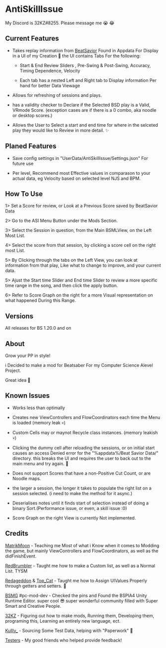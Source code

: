 # AntiSkillIssue
My Discord is 32KZ#8255. Please message me 😭 😂

## Current Features

- Takes replay information from [BeatSavior](https://github.com/Mystogan98/BeatSaviorData) Found in Appdata For Display in a UI of my Creation 🙌 the UI contains Tabs For the following: 

  - Start & End Review Sliders , Pre-Swing & Post-Swing, Accuracy, Timing Dependence, Velocity
  
  - Each tab has a nested Left and Right tab to Display information Per hand for better Data Viewage

- Allows for refreshing of sessions and plays.

- has a validity checker to Declare if the Selected BSD play is a Valid, VRmode Score. (exception cases are if there is a 0 combo, aka noodle or desktop scores.)

- Allows the User to Select a start and end time for where in the selceted play they would like to Review in more detail. ✨

## Planed Features

- Save config settings in  "UserData/AntiSkillIssue/Settings.json" For future use

- Per level, Recommend most Effective values in comparason to your actual data, eg Velocity based on selected level NJS and BPM. 

## How To Use

1> Set a Score for review, or Look at a Previous Score saved by BeatSavior Data

2> Go to the ASI Menu Button under the Mods Section.

3> Select the Session in question, from the Main BSMLView, on the Left Most List.

4> Select the score from that session, by clicking a score cell on the right most List. 

5> By Clicking through the tabs on the Left View, you can look at information from that play, Like what to change to improve, and your current data. 

5> Ajust the Start time Slider and End time Slider to review a more specific time range in the song, and then click the apply button.

6> Refer to Score Graph on the right for a more Visual representation on what happened During this Range. 

## Versions
All releases for BS 1.20.0 and on


## About

Grow your PP in style! 

i Decided to make a mod for Beatsaber For my Computer Science Alevel Project. 

Great idea 🥶

## Known Issues

- Works less than optimally

- Creates new ViewControllers and FlowCoordinators each time the Menu is loaded (memory leak 💀)

- Custom Cells may or maynot Recycle class instances. (memory leakish 💀)

- Clicking the dummy cell after reloading the sessions, or on initial start causes an access Denied error for the "%appdata%/Beat Savior Data/" directory. this breaks the UI and requires the user to back out to the main menu and try again. 😬

- Does not support Scores that have a non-Positive Cut Count, or are Noodle maps. 

- the larger a session, the longer it takes to populate the right list on a session selected. (i need to make the method for it async.)

- Deserialises notes until it finds start of selection instead of doing a binary Sort.(Performance issue, or even, a skill issue :0)

- Score Graph on the right View is currently Not implemented. 

## Credits

[MatrikMoon](https://www.Github.com/MatrikMoon/) - Teaching me Most of what i Know when it comes to Modding the game, but mainly ViewControllers and FlowCoordinators, as well as the didFinishEvent.

[RedBrumbler](https://github.com/RedBrumbler) - Taught me how to make a Custom list, as well as a Normal List. TYSM

[Redageddon](https://github.com/Redageddon) & [Top_Cat](https://github.com/Top-Cat) - Taught me how to Assign UIValues Properly through getters and setters. 👏

[BSMG](https://discord.gg/beatsabermods) #pc-mod-dev - Checked the pins and Found  the BSPIA4 Unity Runtime Editor. super cool 😎 super wonderful community filled with Super Smart and Creative People.

[32KZ](https://www.twitter.com/32ksarah/) - Figuring out how to make mods, Running them, Developing them, programing this, Learning an entirely new language, ect.

[Kullly_](https://www.youtube.com/@kullly_7813) - Sourcing Some Test Data, helping with "Paperwork" 🙏

[Testers](https://32kz.github.io/32kzWebsite/AntiSkillIssue.html) - My good friends who helped provide feedback!


